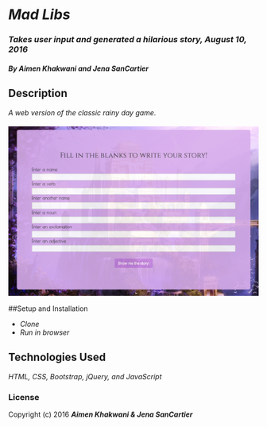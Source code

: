 # _Mad Libs_

### _Takes user input and generated a hilarious story, August 10, 2016_

#### _**By Aimen Khakwani and Jena SanCartier**_

## Description

_A web version of the classic rainy day game._

####
<img src="screenshot.png" alt="A screenshot of the app">

##Setup and Installation

* _Clone_
* _Run in browser_

## Technologies Used

_HTML, CSS, Bootstrap, jQuery, and JavaScript_

### License
Copyright (c) 2016 **_Aimen Khakwani & Jena SanCartier_**
